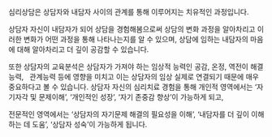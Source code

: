 심리상담은 상담자와 내담자 사이의 관계를 통해 이루어지는 치유적인 과정입니다.

상담자 자신이 내담자가 되어 상담을 경험해봄으로써 상담의 변화 과정을 알아차리고 이러한 변화가 어떤 과정을 통해 나타나는지를 알 수 있으며, 상담에 임하는 내담자의 마음에 대해 알아차리고 더 깊이 공감할 수 있습니다.

또한 상담자의 교육분석은 상담자가 가져야 하는 임상적 능력인 공감, 온정, 역전이 해결능력, &nbsp; 관계능력 등에 영향을 미치고 이는 상담자의 임상 실제로 연결되기 때문에 매우 중요하다고 볼 수 있습니다. 상담자 자신의 심리치료 경험을 통해 개인적 영역에서는 ‘자기자각 및 문제이해’, ‘개인적인 성장’, ‘자기 존중감 향상’이 가능하게 되고,

전문적인 영역에서는 ‘상담자의 자기문제 해결의 필요성을 이해’, ‘내담자를 더 깊이 이해하는 데 도움’, ‘상담자 성숙’이 가능하게 됩니다.

